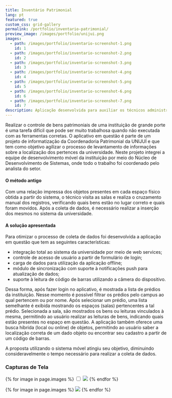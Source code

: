 ```yaml
---
title: Inventário Patrimonial
lang: pt
featured: true
custom_css: grid-gallery
permalink: /portfolio/inventario-patrimonial/
preview_image: /images/portfolio/unijui.png
images:
  - path: /images/portfolio/inventario-screenshot-1.png
    id: 1
  - path: /images/portfolio/inventario-screenshot-2.png
    id: 2
  - path: /images/portfolio/inventario-screenshot-3.png
    id: 3
  - path: /images/portfolio/inventario-screenshot-4.png
    id: 4
  - path: /images/portfolio/inventario-screenshot-5.png
    id: 5
  - path: /images/portfolio/inventario-screenshot-6.png
    id: 6
  - path: /images/portfolio/inventario-screenshot-7.png
    id: 7
description: Aplicação desenvolvida para auxiliar os técnicos administrativos da UNIJUÍ durante os processos de inventário patrimonial da instituição.
---
```

Realizar o controle de bens patrimoniais de uma instituição de grande porte é uma tarefa difícil que pode ser muito trabalhosa quando não executada com as ferramentas corretas. O aplicativo em questão é parte de um projeto de informatização da Coordenadoria Patrimonial da UNIJUÍ e que tem como objetivo agilizar o processo de levantamento de informações sobre a localização dos pertences da universidade. Neste projeto integrei a equipe de desenvolvimento móvel da instituição por meio do Núcleo de Desenvolvimento de Sistemas, onde todo o trabalho foi coordenado pelo analista do setor. 

#### O método antigo

Com uma relação impressa dos objetos presentes em cada espaço físico obtida a partir do sistema, o técnico visita as salas e realiza o cruzamento manual dos registros, verificando quais bens estão no lugar correto e quais foram movidos. Após a coleta de dados, é necessário realizar a inserção dos mesmos no sistema da universidade.

#### A solução apresentada

Para otimizar o processo de coleta de dados foi desenvolvida a aplicação em questão que tem as seguintes características:
- integração total ao sistema da universidade por meio de web services;
- controle de acesso de usuário a partir de formulário de login;
- carga de dados para utilização da aplicação offline;
- módulo de sincronização com suporte à notificações push para atualização de dados; 
- suporte à leitura de código de barras utilizando a câmera do dispositivo.

Dessa forma, após fazer login no aplicativo, é mostrada a lista de prédios da instituição. Nesse momento é possível filtrar os prédios pelo campus ao qual pertencem ou por nome. Após selecionar um prédio, uma lista semelhante é exibida mostrando os espaços (salas) pertencentes a tal prédio. Selecionada a sala, são mostrados os bens ou leituras vinculados à mesma, permitindo ao usuário realizar as leituras de bens, indicando quais estão presentes no espaço em questão. A aplicação também oferece uma busca híbrida (local ou online) de objetos, permitindo ao usuário saber a localização correta de um dado objeto ou encontrar seu cadastro a partir de um código de barras.

A proposta utilizando o sistema móvel atingiu seu objetivo, diminuindo consideravelmente o tempo necessário para realizar a coleta de dados.

### Capturas de Tela

{% for image in page.images %}
<input type="checkbox" id="pic-{{ image.id }}"/>
<label for="pic-{{ image.id }}" class="lightbox"><img src="{{ image.path }}"/></label>
{% endfor %}

<div class="grid">  
	{% for image in page.images %}
	<label for="pic-{{ image.id }}" class="grid-item"><img src="{{ image.path }}"/></label>
	{% endfor %}
</div>